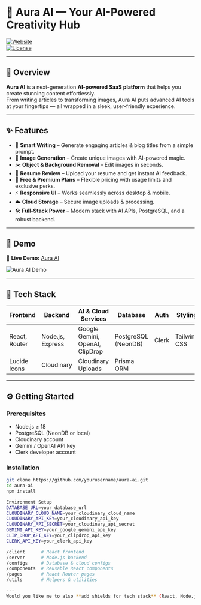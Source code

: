 # 🌌 Aura AI — Your AI-Powered Creativity Hub  

[![Website](https://img.shields.io/badge/Website-Live-brightgreen)](https://aura-ai-hazel.vercel.app/)  
[![License](https://img.shields.io/badge/License-MIT-blue)](LICENSE)  

---

## 🚀 Overview  

**Aura AI** is a next-generation **AI-powered SaaS platform** that helps you create stunning content effortlessly.  
From writing articles to transforming images, Aura AI puts advanced AI tools at your fingertips — all wrapped in a sleek, user-friendly experience.  

---

## ✨ Features  

- 📝 **Smart Writing** – Generate engaging articles & blog titles from a simple prompt.  
- 🎨 **Image Generation** – Create unique images with AI-powered magic.  
- ✂️ **Object & Background Removal** – Edit images in seconds.  
- 📄 **Resume Review** – Upload your resume and get instant AI feedback.  
- 🔐 **Free & Premium Plans** – Flexible pricing with usage limits and exclusive perks.  
- ⚡ **Responsive UI** – Works seamlessly across desktop & mobile.  
- ☁️ **Cloud Storage** – Secure image uploads & processing.  
- 🛠️ **Full-Stack Power** – Modern stack with AI APIs, PostgreSQL, and a robust backend.  

---

## 📸 Demo  

🔗 **Live Demo:** [Aura AI](https://aura-ai-hazel.vercel.app/)  

![Aura AI Demo](https://aura-ai-hazel.vercel.app/static/media/Aura_AI_demo_screenshot.png)  

---

## 🧩 Tech Stack  

| Frontend        | Backend        | AI & Cloud Services          | Database        | Auth   | Styling       |
|-----------------|----------------|-----------------------------|-----------------|--------|---------------|
| React, Router   | Node.js, Express | Google Gemini, OpenAI, ClipDrop | PostgreSQL (NeonDB) | Clerk | Tailwind CSS  |
| Lucide Icons    | Cloudinary     | Cloudinary Uploads          | Prisma ORM      |        |               |

---

## ⚙️ Getting Started  

### Prerequisites  
- Node.js ≥ 18  
- PostgreSQL (NeonDB or local)  
- Cloudinary account  
- Gemini / OpenAI API key  
- Clerk developer account  

### Installation  

```bash
git clone https://github.com/yourusername/aura-ai.git
cd aura-ai
npm install

Environment Setup
DATABASE_URL=your_database_url
CLOUDINARY_CLOUD_NAME=your_cloudinary_cloud_name
CLOUDINARY_API_KEY=your_cloudinary_api_key
CLOUDINARY_API_SECRET=your_cloudinary_api_secret
GEMINI_API_KEY=your_google_gemini_api_key
CLIP_DROP_API_KEY=your_clipdrop_api_key
CLERK_API_KEY=your_clerk_api_key

/client      # React frontend  
/server      # Node.js backend  
/configs     # Database & cloud configs  
/components  # Reusable React components  
/pages       # React Router pages  
/utils       # Helpers & utilities  

---
Would you like me to also **add shields for tech stack** (React, Node.js, PostgreSQL, Tailwind, etc.) so the README looks even more professional at first glance?
